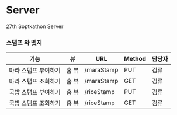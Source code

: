 # Server
27th Soptkathon Server




### 스탬프 와 뱃지

| 기능| 뷰| URL  | Method | 담당자 |
| ----- | ---- | ---- | ---- |-----|
| 마라 스탬프 부여하기 | 홈 뷰 | /maraStamp | PUT | 김류 |
| 마라 스탬프 조회하기| 홈 뷰 | /maraStamp | GET | 김류|
| 국밥 스탬프 부여하기| 홈 뷰 | /riceStamp | PUT| 김류|
| 국밥 스탬프 조회하기| 홈 뷰 | /riceStamp | GET|김류|
